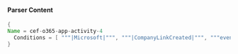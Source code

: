 #### Parser Content
```Java
{
Name = cef-o365-app-activity-4
  Conditions = [ """|Microsoft|""", """|CompanyLinkCreated|""", """eventId=""" ]
}
```